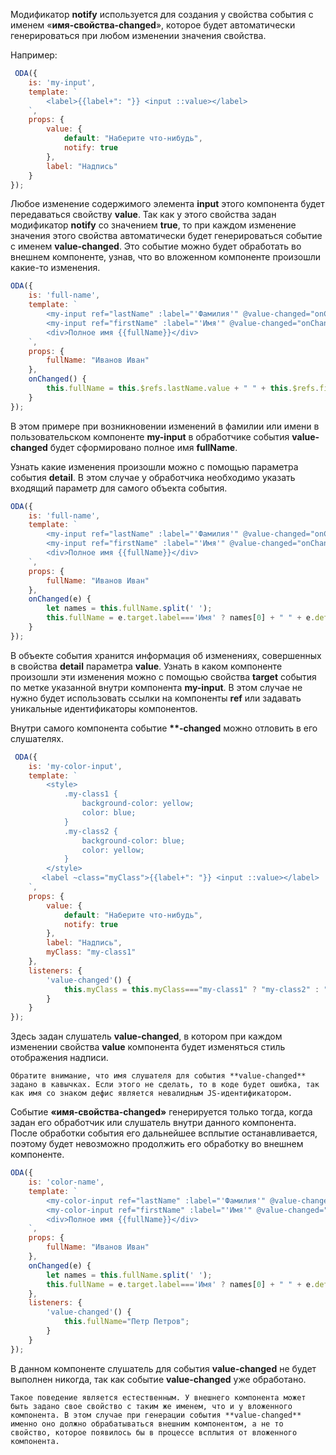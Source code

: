Модификатор **notify** используется для создания у свойства события с именем «**имя-свойства-changed**», которое будет автоматически генерироваться при любом изменении значения свойства.

Например:

```javascript _run_edit_console_[my-input.js]
 ODA({
    is: 'my-input',
    template: `
        <label>{{label+": "}} <input ::value></label>
    `,
    props: {
        value: {
            default: "Наберите что-нибудь",
            notify: true
        },
        label: "Надпись"
    }
});
```

Любое изменение содержимого элемента **input** этого компонента будет передаваться свойству **value**. Так как у этого свойства задан модификатор **notify** со значением **true**, то при каждом изменение значения этого свойства автоматически будет генерироваться событие с именем **value-changed**. Это событие можно будет обработать во внешнем компоненте, узнав, что во вложенном компоненте произошли какие-то изменения.

```javascript _run_edit_console_[full-name.js]_{my-input.js}
ODA({
    is: 'full-name',
    template: `
        <my-input ref="lastName" :label="'Фамилия'" @value-changed="onChanged"></my-input>
        <my-input ref="firstName" :label="'Имя'" @value-changed="onChanged"></my-input>
        <div>Полное имя {{fullName}}</div>
    `,
    props: {
        fullName: "Иванов Иван"
    },
    onChanged() {
        this.fullName = this.$refs.lastName.value + " " + this.$refs.firstName.value;
    }
});
```

В этом примере при возникновении изменений в фамилии или имени в пользовательском компоненте **my-input** в обработчике события **value-changed** будет сформировано полное имя **fullName**.

Узнать какие изменения произошли можно с помощью параметра события **detail**. В этом случае у обработчика необходимо указать входящий параметр для самого объекта события.

```javascript _run_edit_console_[full-name.js]_{my-input.js}
ODA({
    is: 'full-name',
    template: `
        <my-input ref="lastName" :label="'Фамилия'" @value-changed="onChanged"></my-input>
        <my-input ref="firstName" :label="'Имя'" @value-changed="onChanged"></my-input>
        <div>Полное имя {{fullName}}</div>
    `,
    props: {
        fullName: "Иванов Иван"
    },
    onChanged(e) {
        let names = this.fullName.split(' ');
        this.fullName = e.target.label==='Имя' ? names[0] + " " + e.detail.value : e.detail.value + " " + names[1];
    }
});
```

В объекте события хранится информация об изменениях, совершенных в свойства **detail** параметра **value**. Узнать в каком компоненте произошли эти изменения можно с помощью свойства **target** события по метке указанной внутри компонента **my-input**. В этом случае не нужно будет использовать ссылки на компоненты **ref** или задавать уникальные идентификаторы компонентов.

Внутри самого компонента событие **\*\*-changed** можно отловить в его слушателях.

```javascript _run_edit_console_[my-color-input.js]
 ODA({
    is: 'my-color-input',
    template: `
        <style>
            .my-class1 {
                background-color: yellow;
                color: blue;
            }
            .my-class2 {
                background-color: blue;
                color: yellow;
            }
        </style>
       <label ~class="myClass">{{label+": "}} <input ::value></label>
    `,
    props: {
        value: {
            default: "Наберите что-нибудь",
            notify: true
        },
        label: "Надпись",
        myClass: "my-class1"
    },
    listeners: {
        'value-changed'() {
            this.myClass = this.myClass==="my-class1" ? "my-class2" : "my-class1";
        }
    }
});
```

Здесь задан слушатель **value-changed**, в котором при каждом изменении свойства **value** компонента будет изменяться стиль отображения надписи.

``` warning_md
Обратите внимание, что имя слушателя для события **value-changed** задано в кавычках. Если этого не сделать, то в коде будет ошибка, так как имя со знаком дефис является невалидным JS-идентификатором.
```

Событие **«имя-свойства-changed»** генерируется только тогда, когда задан его обработчик или слушатель внутри данного компонента. После обработки события его дальнейшее всплытие останавливается, поэтому будет невозможно продолжить его обработку во внешнем компоненте.

```javascript _run_edit_console_[color-name.js]_{my-color-input.js}
ODA({
    is: 'color-name',
    template: `
        <my-color-input ref="lastName" :label="'Фамилия'" @value-changed="onChanged"></my-color-input>
        <my-color-input ref="firstName" :label="'Имя'" @value-changed="onChanged"></my-color-input>
        <div>Полное имя {{fullName}}</div>
    `,
    props: {
        fullName: "Иванов Иван"
    },
    onChanged(e) {
        let names = this.fullName.split(' ');
        this.fullName = e.target.label==='Имя' ? names[0] + " " + e.detail.value : e.detail.value + " " + names[1];
    },
    listeners: {
        'value-changed'() {
            this.fullName="Петр Петров";
        }
    }
});
```

В данном компоненте слушатель для события **value-changed** не будет выполнен никогда, так как событие **value-changed** уже обработано.

``` info_md
Такое поведение является естественным. У внешнего компонента может быть задано свое свойство с таким же именем, что и у вложенного компонента. В этом случае при генерации события **value-changed** именно оно должно обрабатываться внешним компонентом, а не то свойство, которое появилось бы в процессе всплытия от вложенного компонента.
```
